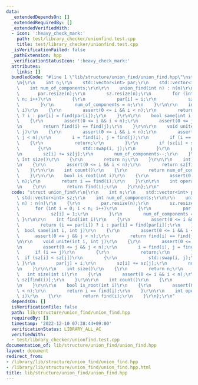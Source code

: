 ```yaml
---
data:
  _extendedDependsOn: []
  _extendedRequiredBy: []
  _extendedVerifiedWith:
  - icon: ':heavy_check_mark:'
    path: test/library_checker/unionfind.test.cpp
    title: test/library_checker/unionfind.test.cpp
  _isVerificationFailed: false
  _pathExtension: hpp
  _verificationStatusIcon: ':heavy_check_mark:'
  attributes:
    links: []
  bundledCode: "#line 1 \"lib/structure/union_find/union_find.hpp\"\nstruct union_find\r\
    \n{\r\n    int n;\r\n    std::vector<int> par;\r\n    std::vector<int> sz;\r\n\
    \    int num_of_components;\r\n\r\n    union_find(int n) : n(n)\r\n    {\r\n \
    \       par.resize(n);\r\n        sz.resize(n);\r\n        for (int i = 0; i <\
    \ n; i++)\r\n        {\r\n            par[i] = i;\r\n            sz[i] = 1;\r\n\
    \        }\r\n        num_of_components = n;\r\n    }\r\n\r\n    int find(int\
    \ i)\r\n    {\r\n        assert(0 <= i && i < n);\r\n        return (i == par[i])\
    \ ? i : par[i] = find(par[i]);\r\n    }\r\n\r\n    bool same(int i, int j)\r\n\
    \    {\r\n        assert(0 <= i && i < n);\r\n        assert(0 <= j && j < n);\r\
    \n        return find(i) == find(j);\r\n    }\r\n\r\n    void unite(int i, int\
    \ j)\r\n    {\r\n        assert(0 <= i && i < n);\r\n        assert(0 <= j &&\
    \ j < n);\r\n        i = find(i), j = find(j);\r\n        if (i == j)\r\n    \
    \    {\r\n            return;\r\n        }\r\n        if (sz[i] < sz[j])\r\n \
    \       {\r\n            std::swap(i, j);\r\n        }\r\n        par[j] = i;\r\
    \n        sz[i] += sz[j];\r\n        num_of_components--;\r\n    }\r\n\r\n   \
    \ int size()\r\n    {\r\n        return n;\r\n    }\r\n\r\n    int size(int i)\r\
    \n    {\r\n        assert(0 <= i && i < n);\r\n        return sz[find(i)];\r\n\
    \    }\r\n\r\n    int count()\r\n    {\r\n        return num_of_components;\r\n\
    \    }\r\n\r\n    bool is_root(int i)\r\n    {\r\n        assert(0 <= i && i <\
    \ n);\r\n        return i == find(i);\r\n    }\r\n\r\n    int operator[](int i)\r\
    \n    {\r\n        return find(i);\r\n    }\r\n};\r\n"
  code: "struct union_find\r\n{\r\n    int n;\r\n    std::vector<int> par;\r\n   \
    \ std::vector<int> sz;\r\n    int num_of_components;\r\n\r\n    union_find(int\
    \ n) : n(n)\r\n    {\r\n        par.resize(n);\r\n        sz.resize(n);\r\n  \
    \      for (int i = 0; i < n; i++)\r\n        {\r\n            par[i] = i;\r\n\
    \            sz[i] = 1;\r\n        }\r\n        num_of_components = n;\r\n   \
    \ }\r\n\r\n    int find(int i)\r\n    {\r\n        assert(0 <= i && i < n);\r\n\
    \        return (i == par[i]) ? i : par[i] = find(par[i]);\r\n    }\r\n\r\n  \
    \  bool same(int i, int j)\r\n    {\r\n        assert(0 <= i && i < n);\r\n  \
    \      assert(0 <= j && j < n);\r\n        return find(i) == find(j);\r\n    }\r\
    \n\r\n    void unite(int i, int j)\r\n    {\r\n        assert(0 <= i && i < n);\r\
    \n        assert(0 <= j && j < n);\r\n        i = find(i), j = find(j);\r\n  \
    \      if (i == j)\r\n        {\r\n            return;\r\n        }\r\n      \
    \  if (sz[i] < sz[j])\r\n        {\r\n            std::swap(i, j);\r\n       \
    \ }\r\n        par[j] = i;\r\n        sz[i] += sz[j];\r\n        num_of_components--;\r\
    \n    }\r\n\r\n    int size()\r\n    {\r\n        return n;\r\n    }\r\n\r\n \
    \   int size(int i)\r\n    {\r\n        assert(0 <= i && i < n);\r\n        return\
    \ sz[find(i)];\r\n    }\r\n\r\n    int count()\r\n    {\r\n        return num_of_components;\r\
    \n    }\r\n\r\n    bool is_root(int i)\r\n    {\r\n        assert(0 <= i && i\
    \ < n);\r\n        return i == find(i);\r\n    }\r\n\r\n    int operator[](int\
    \ i)\r\n    {\r\n        return find(i);\r\n    }\r\n};\r\n"
  dependsOn: []
  isVerificationFile: false
  path: lib/structure/union_find/union_find.hpp
  requiredBy: []
  timestamp: '2022-12-10 07:38:44+09:00'
  verificationStatus: LIBRARY_ALL_AC
  verifiedWith:
  - test/library_checker/unionfind.test.cpp
documentation_of: lib/structure/union_find/union_find.hpp
layout: document
redirect_from:
- /library/lib/structure/union_find/union_find.hpp
- /library/lib/structure/union_find/union_find.hpp.html
title: lib/structure/union_find/union_find.hpp
---
```

